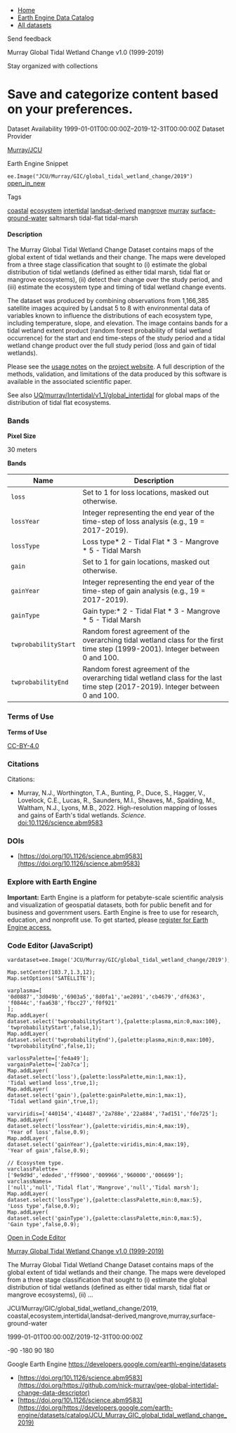 



* [Home](https://developers.google.com/)
* [Earth Engine Data Catalog](https://developers.google.com/earth-engine/datasets)
* [All datasets](https://developers.google.com/earth-engine/datasets/catalog)





 
 
 Send feedback
 
 

Murray Global Tidal Wetland Change v1\.0 (1999\-2019\)


 
 Stay organized with collections
 

 
 Save and categorize content based on your preferences.
========================================================================================================================================================








Dataset Availability
1999\-01\-01T00:00:00Z–2019\-12\-31T00:00:00Z
Dataset Provider


[Murray/JCU](https://github.com/nick-murray/gee-global-intertidal-change-data-descriptor)



Earth Engine Snippet


`ee.Image("JCU/Murray/GIC/global_tidal_wetland_change/2019")` 
[open\_in\_new](https://code.earthengine.google.com/?scriptPath=Examples:Datasets/JCU/JCU_Murray_GIC_global_tidal_wetland_change_2019)





Tags


[coastal](/earth-engine/datasets/tags/coastal)
[ecosystem](/earth-engine/datasets/tags/ecosystem)
[intertidal](/earth-engine/datasets/tags/intertidal)
[landsat\-derived](/earth-engine/datasets/tags/landsat-derived)
[mangrove](/earth-engine/datasets/tags/mangrove)
[murray](/earth-engine/datasets/tags/murray)
[surface\-ground\-water](/earth-engine/datasets/tags/surface-ground-water)
saltmarsh
tidal\-flat
tidal\-marsh








#### Description



The Murray Global Tidal Wetland Change Dataset contains maps of the global
extent of tidal wetlands and their change. The maps were developed from a three
stage classification that sought to (i) estimate the global distribution of
tidal wetlands (defined as either tidal marsh, tidal flat or mangrove
ecosystems), (ii) detect their change over the study period, and (iii) estimate
the ecosystem type and timing of tidal wetland change events.


The dataset was produced by combining observations from 1,166,385 satellite
images acquired by Landsat 5 to 8 with environmental data of variables known
to influence the distributions of each ecosystem type, including temperature,
slope, and elevation. The image contains bands for a tidal wetland extent
product (random forest probability of tidal wetland occurrence) for the
start and end time\-steps of the study period and a tidal wetland change product
over the full study period (loss and gain of tidal wetlands).


Please see the [usage notes](https://www.globalintertidalchange.org/data-usage)
on the [project website](https://www.globalintertidalchange.org/). A full
description of the methods, validation, and limitations of the data produced by
this software is available in the associated scientific paper.


See also
[UQ/murray/Intertidal/v1\_1/global\_intertidal](/earth-engine/datasets/catalog/UQ_murray_Intertidal_v1_1_global_intertidal)
for global maps of the distribution of tidal flat ecosystems.





### Bands



**Pixel Size**
  
30 meters



**Bands**




| Name | Description |
| --- | --- |
| `loss` | Set to 1 for loss locations, masked out otherwise. |
| `lossYear` | Integer representing the end year of the time\-step of loss analysis (e.g., 19 \= 2017\-2019\). |
| `lossType` | Loss type* 2 \- Tidal Flat * 3 \- Mangrove * 5 \- Tidal Marsh |
| `gain` | Set to 1 for gain locations, masked out otherwise. |
| `gainYear` | Integer representing the end year of the time\-step of gain analysis (e.g., 19 \= 2017\-2019\). |
| `gainType` | Gain type:* 2 \- Tidal Flat * 3 \- Mangrove * 5 \- Tidal Marsh |
| `twprobabilityStart` | Random forest agreement of the overarching tidal wetland class for the first time step (1999\-2001\). Integer between 0 and 100\. |
| `twprobabilityEnd` | Random forest agreement of the overarching tidal wetland class for the last time step (2017\-2019\). Integer between 0 and 100\. |




### Terms of Use


**Terms of Use**


[CC\-BY\-4\.0](https://spdx.org/licenses/CC-BY-4.0.html)




### Citations



Citations:
* Murray, N.J., Worthington, T.A., Bunting, P., Duce, S., Hagger, V.,
Lovelock, C.E., Lucas, R., Saunders, M.I., Sheaves, M., Spalding, M.,
Waltham, N.J., Lyons, M.B., 2022\. High\-resolution mapping of losses and
gains of Earth's tidal wetlands. *Science*.
[doi:10\.1126/science.abm9583](https://doi.org/10.1126/science.abm9583)





### DOIs


* [https://doi.org/10\.1126/science.abm9583](https://doi.org/10.1126/science.abm9583)




### Explore with Earth Engine


**Important:** 
 Earth Engine is a platform for petabyte\-scale scientific analysis and visualization of
 geospatial datasets, both for public benefit and for business and government users.
 Earth Engine is free to use for research, education, and nonprofit use. To get started, please
 [register for Earth Engine access.](https://console.cloud.google.com/earth-engine)



### Code Editor (JavaScript)



```
vardataset=ee.Image('JCU/Murray/GIC/global_tidal_wetland_change/2019');

Map.setCenter(103.7,1.3,12);
Map.setOptions('SATELLITE');

varplasma=[
'0d0887','3d049b','6903a5','8d0fa1','ae2891','cb4679','df6363',
'f0844c','faa638','fbcc27','f0f921'
];
Map.addLayer(
dataset.select('twprobabilityStart'),{palette:plasma,min:0,max:100},
'twprobabilityStart',false,1);
Map.addLayer(
dataset.select('twprobabilityEnd'),{palette:plasma,min:0,max:100},
'twprobabilityEnd',false,1);

varlossPalette=['fe4a49'];
vargainPalette=['2ab7ca'];
Map.addLayer(
dataset.select('loss'),{palette:lossPalette,min:1,max:1},
'Tidal wetland loss',true,1);
Map.addLayer(
dataset.select('gain'),{palette:gainPalette,min:1,max:1},
'Tidal wetland gain',true,1);

varviridis=['440154','414487','2a788e','22a884','7ad151','fde725'];
Map.addLayer(
dataset.select('lossYear'),{palette:viridis,min:4,max:19},
'Year of loss',false,0.9);
Map.addLayer(
dataset.select('gainYear'),{palette:viridis,min:4,max:19},
'Year of gain',false,0.9);

// Ecosystem type.
varclassPalette=['9e9d9d','ededed','ff9900','009966','960000','006699'];
varclassNames=
['null','null','Tidal flat','Mangrove','null','Tidal marsh'];
Map.addLayer(
dataset.select('lossType'),{palette:classPalette,min:0,max:5},
'Loss type',false,0.9);
Map.addLayer(
dataset.select('gainType'),{palette:classPalette,min:0,max:5},
'Gain type',false,0.9);
```



[Open in Code Editor](https://code.earthengine.google.com/?scriptPath=Examples:Datasets/JCU/JCU_Murray_GIC_global_tidal_wetland_change_2019)


[Murray Global Tidal Wetland Change v1\.0 (1999\-2019\)](/earth-engine/datasets/catalog/JCU_Murray_GIC_global_tidal_wetland_change_2019)

The Murray Global Tidal Wetland Change Dataset contains maps of the global extent of tidal wetlands and their change. The maps were developed from a three stage classification that sought to (i) estimate the global distribution of tidal wetlands (defined as either tidal marsh, tidal flat or mangrove ecosystems), (ii) …

 JCU/Murray/GIC/global\_tidal\_wetland\_change/2019,
 coastal,ecosystem,intertidal,landsat\-derived,mangrove,murray,surface\-ground\-water

1999\-01\-01T00:00:00Z/2019\-12\-31T00:00:00Z



 \-90 \-180 90 180
 



Google Earth Engine
https://developers.google.com/earth\-engine/datasets

* [https://doi.org/10\.1126/science.abm9583](https://doi.org/https://github.com/nick-murray/gee-global-intertidal-change-data-descriptor)
* [https://doi.org/10\.1126/science.abm9583](https://doi.org/https://developers.google.com/earth-engine/datasets/catalog/JCU_Murray_GIC_global_tidal_wetland_change_2019)









